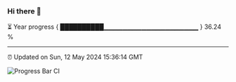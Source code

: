 ### Hi there 👋

⏳ Year progress { ██████████▁▁▁▁▁▁▁▁▁▁▁▁▁▁▁▁▁▁▁▁ } 36.24 %

---

⏰ Updated on Sun, 12 May 2024 15:36:14 GMT

![Progress Bar CI](https://github.com/IshwaranRudhara/GIT-ACTION/workflows/Progress%20Bar%20CI/badge.svg)
